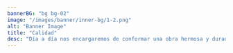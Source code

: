 ```yaml
---
bannerBG: "bg bg-02"
image: "/images/banner/inner-bg/1-2.png"
alt: "Banner Image"
title: "Calidad"
desc: "Día a día nos encargaremos de conformar una obra hermosa y duradera. La calidad es fundamental. "
---
```

